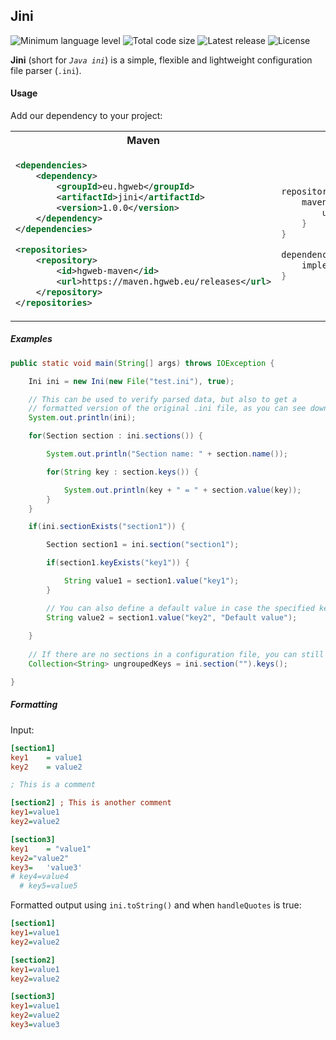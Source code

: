 ## Jini

![Minimum language level](https://img.shields.io/badge/java-7%2B-informational)
![Total code size](https://img.shields.io/github/languages/code-size/h4n23s/Jini)
![Latest release](https://img.shields.io/github/v/release/h4n23s/Jini)
![License](https://img.shields.io/github/license/h4n23s/Jini)

**Jini** (short for _``Java ini``_) is a simple, flexible and lightweight configuration file parser (``.ini``).

#### Usage

Add our dependency to your project:

<table>
  <tr>
    <th>Maven</th>
    <th>Gradle</th>
  </tr>
  <tr>
  <td>
    
```xml
<dependencies>
    <dependency>
        <groupId>eu.hgweb</groupId>
        <artifactId>jini</artifactId>
        <version>1.0.0</version>
    </dependency>
</dependencies>

<repositories>
    <repository>
        <id>hgweb-maven</id>
        <url>https://maven.hgweb.eu/releases</url>
    </repository>
</repositories>
```
   
   </td>
   <td>
   
```groovy
repositories {
    maven {
        url 'https://maven.hgweb.eu/releases'
    }
}

dependencies {
    implementation 'eu.hgweb:jini:1.0.0'
}
```
   
   </td>
  </tr>
</table>

##### Examples
```java
public static void main(String[] args) throws IOException {

    Ini ini = new Ini(new File("test.ini"), true);

    // This can be used to verify parsed data, but also to get a
    // formatted version of the original .ini file, as you can see down below.
    System.out.println(ini);

    for(Section section : ini.sections()) {

        System.out.println("Section name: " + section.name());

        for(String key : section.keys()) {

            System.out.println(key + " = " + section.value(key));
        }
    }

    if(ini.sectionExists("section1")) {

        Section section1 = ini.section("section1");

        if(section1.keyExists("key1")) {

            String value1 = section1.value("key1");
        }

        // You can also define a default value in case the specified key does not exist
        String value2 = section1.value("key2", "Default value");
        
    }
    
    // If there are no sections in a configuration file, you can still retrieve the keys
    Collection<String> ungroupedKeys = ini.section("").keys();

}
```

##### Formatting

Input:
```ini
[section1]
key1    = value1
key2    = value2

; This is a comment

[section2] ; This is another comment
key1=value1
key2=value2

[section3]
key1    = "value1"
key2="value2"
key3=   'value3'
# key4=value4
  # key5=value5
```

Formatted output using ``ini.toString()`` and when ``handleQuotes`` is true:
```ini
[section1]
key1=value1
key2=value2

[section2]
key1=value1
key2=value2

[section3]
key1=value1
key2=value2
key3=value3
```